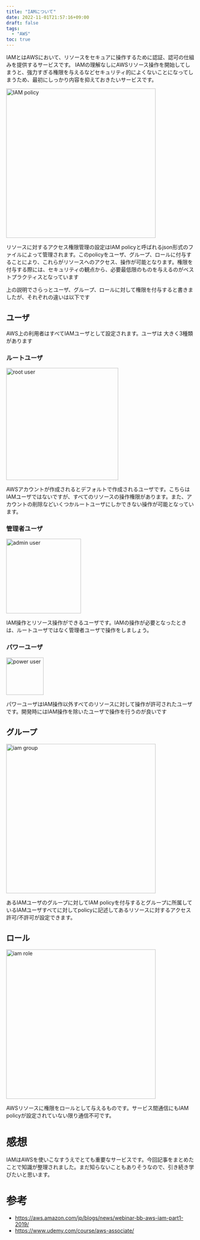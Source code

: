 ```yaml
---
title: "IAMについて"
date: 2022-11-01T21:57:16+09:00
draft: false
tags:
  - "AWS"
toc: true
---
```

IAMとはAWSにおいて、リソースをセキュアに操作するために認証、認可の仕組みを提供するサービスです。
IAMの理解なしにAWSリソース操作を開始してしまうと、強力すぎる権限を与えるなどセキュリティ的によくないことになってしまうため、最初にしっかり内容を抑えておきたいサービスです。
<!--more-->
<img src="/images/iam-policy.png" alt="IAM policy" width="400"/>

リソースに対するアクセス権限管理の設定はIAM policyと呼ばれるjson形式のファイルによって管理されます。このpolicyをユーザ、グループ、ロールに付与することにより、これらがリソースへのアクセス、操作が可能となります。権限を付与する際には、セキュリティの観点から、必要最低限のものを与えるのがベストプラクティスとなっています

上の説明でさらっとユーザ、グループ、ロールに対して権限を付与すると書きましたが、それぞれの違いは以下です

## ユーザ
AWS上の利用者はすべてIAMユーザとして設定されます。ユーザは
大きく3種類があります
### ルートユーザ
<img src="/images/root-user.png" alt="root user" width="300"/>

AWSアカウントが作成されるとデフォルトで作成されるユーザです。こちらはIAMユーザではないですが、すべてのリソースの操作権限があります。また、アカウントの削除などいくつかルートユーザにしかできない操作が可能となっています。
 
### 管理者ユーザ
<img src="/images/admin-user.png" alt="admin user" width="200"/>

IAM操作とリソース操作ができるユーザです。IAMの操作が必要となったときは、ルートユーザではなく管理者ユーザで操作をしましょう。
### パワーユーザ
<img src="/images/power-user.png" alt="power user" width="100"/>

パワーユーザはIAM操作以外すべてのリソースに対して操作が許可されたユーザです。開発時にはIAM操作を除いたユーザで操作を行うのが良いです

## グループ
<img src="/images/iam-group.png" alt="iam group" width="400"/>

あるIAMユーザのグループに対してIAM policyを付与するとグループに所属しているIAMユーザすべてに対してpolicyに記述してあるリソースに対するアクセス許可/不許可が設定できます。

## ロール
<img src="/images/iam-role.png" alt="iam role" width="400"/>

AWSリソースに権限をロールとして与えるものです。サービス間通信にもIAM policyが設定されていない限り通信不可です。

# 感想
IAMはAWSを使いこなすうえでとても重要なサービスです。今回記事をまとめたことで知識が整理されました。まだ知らないこともありそうなので、引き続き学びたいと思います。

# 参考
- https://aws.amazon.com/jp/blogs/news/webinar-bb-aws-iam-part1-2019/
- https://www.udemy.com/course/aws-associate/

